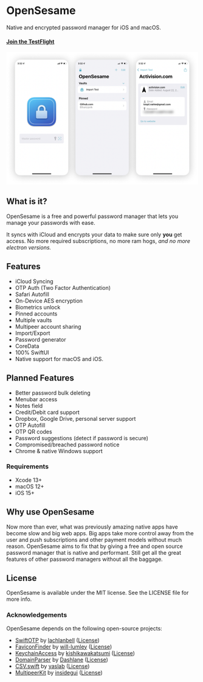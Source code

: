 # OpenSesame

Native and encrypted password manager for iOS and macOS.

#### [Join the TestFlight](https://testflight.apple.com/join/5ZW0k48j)

![OpenSesame](Images/All.png)

## What is it?

OpenSesame is a free and powerful password manager that lets you manage your passwords with ease.

It syncs with iCloud and encrypts your data to make sure only **you** get access. No more required subscriptions, no more ram hogs, *and no more electron versions.*

## Features

- iCloud Syncing
- OTP Auth (Two Factor Authentication)
- Safari Autofill
- On-Device AES encryption
- Biometrics unlock
- Pinned accounts
- Multiple vaults
- Multipeer account sharing
- Import/Export
- Password generator
- CoreData
- 100% SwiftUI
- Native support for macOS and iOS.

## Planned Features

- Better password bulk deleting
- Menubar access
- Notes field
- Credit/Debit card support
- Dropbox, Google Drive, personal server support
- OTP Autofill
- OTP QR codes
- Password suggestions (detect if password is secure)
- Compromised/breached password notice
- Chrome & native Windows support

### Requirements
- Xcode 13+
- macOS 12+
- iOS 15+

## Why use OpenSesame

Now more than ever, what was previously amazing native apps have become slow and big web apps. Big apps take more control away from the user and push subscriptions and other payment models without much reason. OpenSesame aims to fix that by giving a free and open source password manager that is native and performant. Still get all the great features of other password managers without all the baggage.

## License

OpenSesame is available under the MIT license. See the LICENSE file for more info.

### Acknowledgements
OpenSesame depends on the following open-source projects:

* [SwiftOTP](https://github.com/OpenSesameManager/SwiftOTP.git) by [lachlanbell](https://github.com/lachlanbell) ([License](https://github.com/lachlanbell/SwiftOTP/blob/master/LICENSE))
* [FaviconFinder](https://github.com/OpenSesameManager/SwiftOTP.git) by [will-lumley](https://github.com/will-lumley) ([License](https://github.com/will-lumley/FaviconFinder/blob/main/LICENSE.txt))
* [KeychainAccess](https://github.com/kishikawakatsumi/KeychainAccess.git) by [kishikawakatsumi](https://github.com/kishikawakatsumi) ([License](https://github.com/kishikawakatsumi/KeychainAccess/blob/master/LICENSE))
* [DomainParser](https://github.com/Dashlane/SwiftDomainParser.git) by [Dashlane](https://github.com/Dashlane) ([License](https://github.com/Dashlane/SwiftDomainParser/blob/master/LICENSE))
* [CSV.swift](https://github.com/yaslab/CSV.swift.git) by [yaslab](https://github.com/yaslab) ([License](https://github.com/yaslab/CSV.swift/blob/master/LICENSE))
* [MultipeerKit](https://github.com/insidegui/MultipeerKit.git) by [insidegui](https://github.com/insidegui) ([License](https://github.com/insidegui/MultipeerKit/blob/main/LICENSE))
